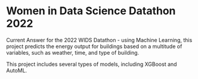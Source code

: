 #  Women in Data Science Datathon 2022
Current Answer for the 2022 WIDS Datathon - using Machine Learning, this project predicts the energy output for buildings based on a multitude of variables, 
such as weather, time, and type of building. 

This project includes several types of models, including XGBoost and AutoML. 
